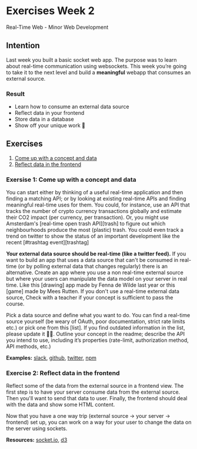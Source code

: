 # Exercises Week 2
Real-Time Web - Minor Web Development 

## Intention

Last week you built a basic socket web app. The purpose was to learn about real-time communication using websockets. This week you’re going to take it to the next level and build a **meaningful** webapp that consumes an external source. 

### Result
* Learn how to consume an external data source 
* Reflect data in your frontend
* Store data in a database
* Show off your unique work 🤩

## Exercises
1. [Come up with a concept and data][exercise1]
2. [Reflect data in the frontend][exercise2]

### Exersise 1: Come up with a concept and data
You can start either by thinking of a useful real-time application and then finding a matching API; or by looking at existing real-time APIs and finding meaningful real-time uses for them.
You could, for instance, use an API that tracks the number of crypto currency transactions globally and estimate their CO2 impact (per currency, per transaction).
Or, you might use Amsterdam's [real-time open trash API][trash] to figure out which neighbourhoods produce the most (plastic) trash.
You could even track a trend on twitter to show the status of an important development like the recent [#trashtag event][trashtag]

**Your external data source should be real-time (like a twitter feed).** If you want to build an app that uses a data source that can't be consumed in real-time (or by polling external data that changes regularly) there is an alternative. Create an app where you use a non real-time external source but where your users can manipulate the data model on your server in real time. Like this [drawing] app made by Fenna de Wilde last year or this [game] made by Mees Rutten. If you don't use a real-time external data source, Check with a teacher if your concept is sufficient to pass the course.

Pick a data source and define what you want to do. You can find a real-time source yourself (be weary of OAuth, poor documentation, strict rate limits etc.) or pick one from this [list]. If you find outdated information in the list, please update it 🙏🏼.
Outline your concept in the readme; describe the API you intend to use, including it’s properties (rate-limit, authorization method, API methods, etc.)

**Examples:** [slack], [github], [twitter], [npm] 


### Exercise 2: Reflect data in the frontend
Reflect some of the data from the external source in a frontend view. The first step is to have your server consume data from the external source. Then you'll want to send that data to user. Finally, the frontend should deal with the data and show some HTML content.

Now that you have a one way trip (external source -> your server -> frontend) set up, you can work on a way for your user to change the data on the server using sockets.

**Resources:** [socket.io], [d3]

[exercise1]:https://github.com/cmda-minor-web/real-time-web-1819/blob/master/week-2.md#exersise-1-pick-a-real-time-source
[exercise2]:https://github.com/cmda-minor-web/real-time-web-1819/blob/master/week-2.md#exercise-2-reflect-data
[slack]:https://api.slack.com/rtm
[github]:https://developer.github.com/v3/
[twitter]:https://developer.twitter.com/en/docs
[npm]:https://github.com/npm/registry-follower-tutorial
[socket.io]:https://socket.io/
[d3]:https://d3js.org/

